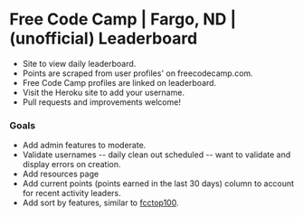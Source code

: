 # Free Code Camp | Fargo, ND | (unofficial) Leaderboard
 + Site to view daily leaderboard.
 + Points are scraped from user profiles' on freecodecamp.com.
 + Free Code Camp profiles are linked on leaderboard.
 + Visit the Heroku site to add your username.
 + Pull requests and improvements welcome!

 ### Goals
 + Add admin features to moderate.
 + Validate usernames -- daily clean out scheduled -- want to validate and display errors on creation.
 + Add resources page
 + Add current points (points earned in the last 30 days) column to account for recent activity leaders.   
 + Add sort by features, similar to [fcctop100](https://fcctop100.herokuapp.com).
